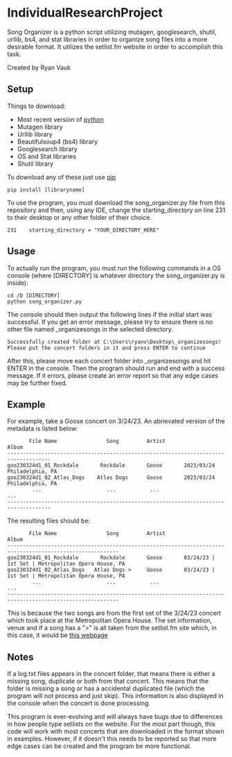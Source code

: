 # IndividualResearchProject
Song Organizer is a python script utilizing mutagen, googlesearch, shutil, urllib, bs4, and stat libraries in order to organize song files into a more desirable format. It utilizes the setlist.fm website in order to accomplish this task.

Created by Ryan Vauk
## Setup
Things to download:
- Most recent version of [python](https://www.python.org/downloads/)
- Mutagen library
- Urllib library
- Beautifulsoup4 (bs4) library
- Googlesearch library
- OS and Stat libraries
- Shutil library

To download any of these just use [pip](https://pip.pypa.io/en/stable/installation/)
```
pip install [libraryname]
```
To use the program, you must download the song_organizer.py file from this repository and then, using any IDE, change the starting_directory on line 231 to their desktop or any other folder of their choice.
```
231    starting_directory = "YOUR_DIRECTORY_HERE"
```
## Usage
To actually run the program, you must run the following commands in a OS console (where [DIRECTORY] is whatever directory the song_organizer.py is inside):
```
cd /D [DIRECTORY]
python song_organizer.py
```
The console should then output the following lines if the initial start was successful. If you get an error message, please try to ensure there is no other file named _organizesongs in the selected directory.
```
Successfully created folder at C:\Users\ryanv\Desktop\_organizesongs!
Please put the concert folders in it and press ENTER to continue
```
After this, please move each concert folder into _organizesongs and hit ENTER in the console. Then the program should run and end with a success message. If it errors, please create an error report so that any edge cases may be further fixed.
## Example
For example, take a Goose concert on 3/24/23. An abrievated version of the metadata is listed below:
```
       File Name                Song         Artist                 Album
------------------------------------------------------------------------------------
goo230324d1_01_Rockdale       Rockdale       Goose       2023/03/24 Philadelphia, PA
goo230324d1_02_Atlas_Dogs    Atlas Dogs      Goose       2023/03/24 Philadelphia, PA
        ...                     ...           ...                    ...
------------------------------------------------------------------------------------
```
The resulting files should be:
```
       File Name                Song         Artist                          Album
----------------------------------------------------------------------------------------------------------
goo230324d1_01_Rockdale       Rockdale       Goose       03/24/23 | 1st Set | Metropolitan Opera House, PA
goo230324d1_02_Atlas_Dogs   Atlas Dogs >     Goose       03/24/23 | 1st Set | Metropolitan Opera House, PA
        ...                     ...           ...                             ... 
----------------------------------------------------------------------------------------------------------
```
This is because the two songs are from the first set of the 3/24/23 concert which took place at the Metropolitan Opera House. The set information, venue and if a song has a ">" is all taken from the setlist.fm site which, in this case, it would be [this webpage](https://www.setlist.fm/setlist/goose/2023/metropolitan-opera-house-philadelphia-pa-4bbbcbae.html)
## Notes
If a log.txt files appears in the concert folder, that means there is either a missing song, duplicate or both from that concert. This means that the folder is missing a song or has a accidental duplicated file (which the program will not process and just skip). This information is also displayed in the console when the concert is done processing.

This program is ever-evolving and will always have bugs due to differences in how people type setlists on the website. For the most part though, this code will work with most concerts that are downloaded in the format shown in examples. However, if it doesn't this needs to be reported so that more edge cases can be created and the program be more functional.
